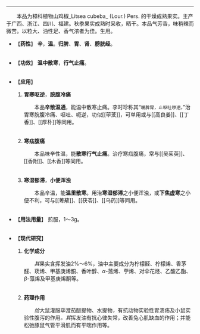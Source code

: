 ---
&emsp;&emsp;本品为樟科植物山鸡椒_Litsea cubeba_ (Lour.) Pers. 的干燥成熟果实。主产于广西、浙江、四川、福建。秋季果实成熟时采收，晒干。本品气芳香，味稍辣而微苦。以粒大、油性足、香气浓者为佳。生用。

- 【**药性**】
	**辛**，**温**。**归脾**、**胃**、**肾**、**膀胱经**。<br></br>

- 【**功效**】
	**温中散寒**，**行气止痛**。<br></br>

- 【**应用**】
	1. **胃寒呕逆**，**脘腹冷痛**
		
		&emsp;&emsp;本品**辛散温通**，能温中散寒止痛。李时珍称其“`暖脾胃，止呕吐哕逆。`”治胃寒脘腹冷痛、呕吐、呃逆，功似[[荜茇]]，可单用或与[[高良姜]]、[[丁香]]、[[厚朴]]等同用。<br></br>
	
	2. **寒疝腹痛**
		
		&emsp;&emsp;本品味辛性温，能**散寒行气止痛**。治疗寒疝腹痛，常与[[吴茱萸]]、[[香附]]、[[木香]]等同用。<br></br>
	
	3. **寒湿郁滞**，**小便浑浊**
		
		&emsp;&emsp;本品辛温，能**温里散寒**。用治**寒湿郁滞**之小便浑浊，或**下焦虚寒**之小便不利，可与[[萆薢]]、[[茯苓]]、[[乌药]]等同用。<br></br>

- 【**用法用量**】
	煎服，1～3g。<br></br>

- 【**现代研究**】
	1. **化学成分**
		
		&emsp;&emsp;<dfn>其</dfn>果实含挥发油2%～6%，油中主要成分为柠檬醛、柠檬烯、香茅醛、莰烯、甲基庚烯酮、香叶醇、$α$-蒎烯、苧烯、对伞花烃、乙酸乙酯、$β$-蒎烯及甲基庚烯酮等。<br></br>
	
	2. **药理作用**
		
		&emsp;&emsp;<dfn>给</dfn>大鼠灌服荜澄茄醚提物、水提物<dfn>，</dfn>有抗动物实验性胃溃疡及小鼠实验性腹泻的作用<dfn>。其</dfn>挥发油有抗心律失常，改善兔心肌缺血的作用；并能松弛豚鼠气管平滑肌而有平喘作用等。